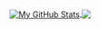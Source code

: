 <a href="https://github.com/simisimon/simisimon">
  <img align="center" src="https://github-readme-stats.vercel.app/api?username=simisimon&show_icons=true&line_height=27&count_private=true&title_color=ffffff&text_color=c9cacc&icon_color=2bbc8a&bg_color=1d1f21" alt="My GitHub Stats" />
</a>
<a href="https://github.com/simisimon/simisimon">
  <img align="center" src="https://github-readme-stats.vercel.app/api/top-langs/?username=simisimon&hide=java,html,tex&title_color=ffffff&text_color=c9cacc&icon_color=2bbc8a&bg_color=1d1f21&langs_count=3" />
</a>
